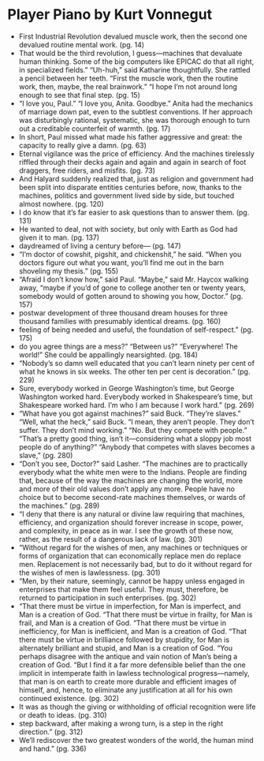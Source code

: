 
# Player Piano by Kurt Vonnegut

* First Industrial Revolution devalued muscle work, then the second one devalued routine mental work. (pg. 14)
* That would be the third revolution, I guess—machines that devaluate human thinking. Some of the big computers like EPICAC do that all right, in specialized fields.” “Uh-huh,” said Katharine thoughtfully. She rattled a pencil between her teeth. “First the muscle work, then the routine work, then, maybe, the real brainwork.” “I hope I’m not around long enough to see that final step. (pg. 15)
* “I love you, Paul.” “I love you, Anita. Goodbye.” Anita had the mechanics of marriage down pat, even to the subtlest conventions. If her approach was disturbingly rational, systematic, she was thorough enough to turn out a creditable counterfeit of warmth. (pg. 17)
* In short, Paul missed what made his father aggressive and great: the capacity to really give a damn. (pg. 63)
* Eternal vigilance was the price of efficiency. And the machines tirelessly riffled through their decks again and again and again in search of foot draggers, free riders, and misfits. (pg. 73)
* And Halyard suddenly realized that, just as religion and government had been split into disparate entities centuries before, now, thanks to the machines, politics and government lived side by side, but touched almost nowhere. (pg. 120)
* I do know that it’s far easier to ask questions than to answer them. (pg. 131)
* He wanted to deal, not with society, but only with Earth as God had given it to man. (pg. 137)
* daydreamed of living a century before— (pg. 147)
* “I’m doctor of cowshit, pigshit, and chickenshit,” he said. “When you doctors figure out what you want, you’ll find me out in the barn shoveling my thesis.” (pg. 155)
* “Afraid I don’t know how,” said Paul. “Maybe,” said Mr. Haycox walking away, “maybe if you’d of gone to college another ten or twenty years, somebody would of gotten around to showing you how, Doctor.” (pg. 157)
* postwar development of three thousand dream houses for three thousand families with presumably identical dreams. (pg. 160)
* feeling of being needed and useful, the foundation of self-respect.” (pg. 175)
* do you agree things are a mess?” “Between us?” “Everywhere! The world!” She could be appallingly nearsighted. (pg. 184)
* “Nobody’s so damn well educated that you can’t learn ninety per cent of what he knows in six weeks. The other ten per cent is decoration.” (pg. 229)
* Sure, everybody worked in George Washington’s time, but George Washington worked hard. Everybody worked in Shakespeare’s time, but Shakespeare worked hard. I’m who I am because I work hard.” (pg. 269)
* “What have you got against machines?” said Buck. “They’re slaves.” “Well, what the heck,” said Buck. “I mean, they aren’t people. They don’t suffer. They don’t mind working.” “No. But they compete with people.” “That’s a pretty good thing, isn’t it—considering what a sloppy job most people do of anything?” “Anybody that competes with slaves becomes a slave,” (pg. 280)
* “Don’t you see, Doctor?” said Lasher. “The machines are to practically everybody what the white men were to the Indians. People are finding that, because of the way the machines are changing the world, more and more of their old values don’t apply any more. People have no choice but to become second-rate machines themselves, or wards of the machines.” (pg. 289)
* “I deny that there is any natural or divine law requiring that machines, efficiency, and organization should forever increase in scope, power, and complexity, in peace as in war. I see the growth of these now, rather, as the result of a dangerous lack of law. (pg. 301)
* “Without regard for the wishes of men, any machines or techniques or forms of organization that can economically replace men do replace men. Replacement is not necessarily bad, but to do it without regard for the wishes of men is lawlessness. (pg. 301)
* “Men, by their nature, seemingly, cannot be happy unless engaged in enterprises that make them feel useful. They must, therefore, be returned to participation in such enterprises. (pg. 302)
* “That there must be virtue in imperfection, for Man is imperfect, and Man is a creation of God. “That there must be virtue in frailty, for Man is frail, and Man is a creation of God. “That there must be virtue in inefficiency, for Man is inefficient, and Man is a creation of God. “That there must be virtue in brilliance followed by stupidity, for Man is alternately brilliant and stupid, and Man is a creation of God. “You perhaps disagree with the antique and vain notion of Man’s being a creation of God. “But I find it a far more defensible belief than the one implicit in intemperate faith in lawless technological progress—namely, that man is on earth to create more durable and efficient images of himself, and, hence, to eliminate any justification at all for his own continued existence. (pg. 302)
* It was as though the giving or withholding of official recognition were life or death to ideas. (pg. 310)
* step backward, after making a wrong turn, is a step in the right direction.” (pg. 312)
* We’ll rediscover the two greatest wonders of the world, the human mind and hand.” (pg. 336)

